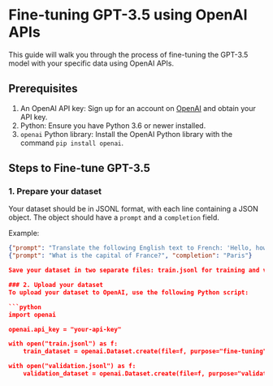 # Fine-tuning GPT-3.5 using OpenAI APIs

This guide will walk you through the process of fine-tuning the GPT-3.5 model with your specific data using OpenAI APIs.

## Prerequisites

1. An OpenAI API key: Sign up for an account on [OpenAI](https://beta.openai.com/signup) and obtain your API key.
2. Python: Ensure you have Python 3.6 or newer installed.
3. `openai` Python library: Install the OpenAI Python library with the command `pip install openai`.

## Steps to Fine-tune GPT-3.5

### 1. Prepare your dataset

Your dataset should be in JSONL format, with each line containing a JSON object. The object should have a `prompt` and a `completion` field.

Example:

```json
{"prompt": "Translate the following English text to French: 'Hello, how are you?'", "completion": "Bonjour, comment ça va ?"}
{"prompt": "What is the capital of France?", "completion": "Paris"}

Save your dataset in two separate files: train.jsonl for training and validation.jsonl for validation.

### 2. Upload your dataset
To upload your dataset to OpenAI, use the following Python script:

```python
import openai

openai.api_key = "your-api-key"

with open("train.jsonl") as f:
    train_dataset = openai.Dataset.create(file=f, purpose="fine-tuning")

with open("validation.jsonl") as f:
    validation_dataset = openai.Dataset.create(file=f, purpose="validation")
